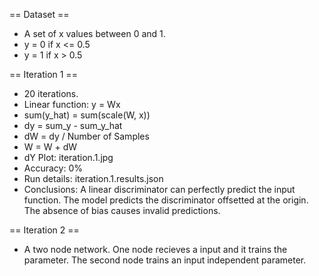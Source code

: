 == Dataset ==
* A set of x values between 0 and 1.
* y = 0 if x <= 0.5
* y = 1 if x > 0.5

== Iteration 1 ==
* 20 iterations.
* Linear function: y = Wx
* sum(y_hat) = sum(scale(W, x))
* dy = sum_y - sum_y_hat
* dW = dy / Number of Samples
* W = W + dW
* dY Plot: iteration.1.jpg
* Accuracy: 0%
* Run details: iteration.1.results.json
* Conclusions: A linear discriminator can perfectly predict the input function. The model predicts the discriminator offsetted at the origin. The absence of bias causes invalid predictions.

== Iteration 2 ==
* A two node network. One node recieves a input and it trains the parameter. The second node trains an input independent parameter.
